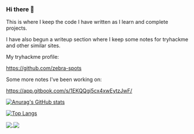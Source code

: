 ### Hi there 👋

<!--
**zebra-spots/zebra-spots** is a ✨ _special_ ✨ repository because its `README.md` (this file) appears on your GitHub profile.

Here are some ideas to get you started:

- 🔭 I’m currently working on ...
- 🌱 I’m currently learning ...
- 👯 I’m looking to collaborate on ...
- 🤔 I’m looking for help with ...
- 💬 Ask me about ...
- 📫 How to reach me: ...
- 😄 Pronouns: ...
- ⚡ Fun fact: ...
-->

This is where I keep the code I have written as I learn and complete projects. 

I have also begun a writeup section where I keep some notes for tryhackme and other similar sites.

My tryhackme profile:

https://github.com/zebra-spots

Some more notes I've been working on:

https://app.gitbook.com/s/1EKQQgi5cx4xwEytzJwF/

[![Anurag's GitHub stats](https://github-readme-stats.vercel.app/api?username=zebra-spots)](https://github.com/anuraghazra/github-readme-stats)

[![Top Langs](https://github-readme-stats.vercel.app/api/top-langs/?username=zebra-spots&layout=compact)](https://github.com/anuraghazra/github-readme-stats)


<a href="https://github.com/zebra-spots/github-readme-stats">
  <img align="center" src="https://github-readme-stats.vercel.app/api/pin/?username=zebra-spots&repo=github-readme-stats" />
</a>
<a href="https://github.com/zebra-spots/convoychat">
  <img align="center" src="https://github-readme-stats.vercel.app/api/pin/?username=zebra-spots&repo=convoychat" />
</a>
